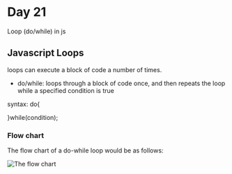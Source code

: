 # Day 21

Loop (do/while) in js

## Javascript Loops

loops can execute a block of code a number of times.

- do/while: loops through a block of code once, and then repeats the loop while a specified condition is true

syntax:
do{

}while(condition);

### Flow chart

The flow chart of a do-while loop would be as follows:

![The flow chart](https://user-images.githubusercontent.com/27751735/64552027-0ca43800-d33f-11e9-8834-2152bdecc61c.jpg)